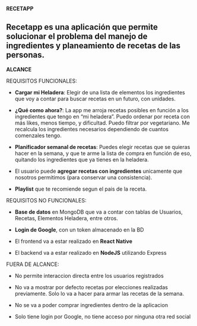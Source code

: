 **RECETAPP**


Recetapp es una aplicación que permite solucionar el problema del manejo de ingredientes y planeamiento de recetas de las personas.
--


**ALCANCE**


REQUISITOS FUNCIONALES:

- **Cargar mi Heladera**: Elegir de una lista de elementos los ingredientes que voy a contar para buscar recetas en un futuro, con unidades.

- **¿Qué como ahora?**: La app me arroja recetas posibles en función a los ingredientes que tengo en “mi heladera”. Puedo ordenar por receta con más likes, menos tiempo, y dificultad. Puedo filtrar por vegetariano. Me recalcula los ingredientes necesarios dependiendo de cuantos comenzales tengo.

- **Planificador semanal de recetas**: Puedes elegir recetas que se quieras hacer en la semana, y que te arme la lista de compra en función de eso, quitando los ingredientes que ya tienes en la heladera.

- El usuario puede **agregar recetas con ingredientes** unicamente que nosotros permitimos (para conservar una consistencia).

- **Playlist** que te recomiende segun el pais de la receta.


REQUISITOS NO FUNCIONALES:

- **Base de datos** en MongoDB que va a contar con tablas de Usuarios, Recetas, Elementos Heladera, entre otros.

- **Login de Google**, con un token almacenado en la BD

- El frontend va a estar realizado en **React Native**

- El backend va a estar realizado en **NodeJS** utilizando Express


FUERA DE ALCANCE:

- No permite interaccion directa entre los usuarios registrados

- No va a mostrar por defecto recetas por elecciones realizadas previamente. Solo lo va a hacer para armar las recetas de la semana.

- No se va a poder comprar ingredientes dentro de la aplicacion

- Solo tiene login por Google, no tiene acceso por ninguna otra red social
